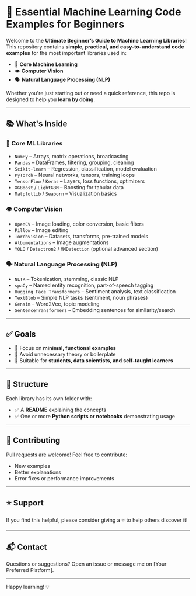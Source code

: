 # 🚀 Essential Machine Learning Code Examples for Beginners

Welcome to the **Ultimate Beginner’s Guide to Machine Learning Libraries**!  
This repository contains **simple, practical, and easy-to-understand code examples** for the most important libraries used in:

- 🧠 **Core Machine Learning**
- 👁️ **Computer Vision**
- 🗣️ **Natural Language Processing (NLP)**

Whether you're just starting out or need a quick reference, this repo is designed to help you **learn by doing**.

---

## 📚 What's Inside

### 🧠 Core ML Libraries
- `NumPy` – Arrays, matrix operations, broadcasting
- `Pandas` – DataFrames, filtering, grouping, cleaning
- `Scikit-learn` – Regression, classification, model evaluation
- `PyTorch` – Neural networks, tensors, training loops
- `TensorFlow` / `Keras` – Layers, loss functions, optimizers
- `XGBoost` / `LightGBM` – Boosting for tabular data
- `Matplotlib` / `Seaborn` – Visualization basics

### 👁️ Computer Vision
- `OpenCV` – Image loading, color conversion, basic filters
- `Pillow` – Image editing
- `Torchvision` – Datasets, transforms, pre-trained models
- `Albumentations` – Image augmentations
- `YOLO` / `Detectron2` / `MMDetection` (optional advanced section)

### 🗣️ Natural Language Processing (NLP)
- `NLTK` – Tokenization, stemming, classic NLP
- `spaCy` – Named entity recognition, part-of-speech tagging
- `Hugging Face Transformers` – Sentiment analysis, text classification
- `TextBlob` – Simple NLP tasks (sentiment, noun phrases)
- `Gensim` – Word2Vec, topic modeling
- `SentenceTransformers` – Embedding sentences for similarity/search

---

## ✅ Goals
- 📌 Focus on **minimal, functional examples**
- 📌 Avoid unnecessary theory or boilerplate
- 📌 Suitable for **students, data scientists, and self-taught learners**

---

## 📂 Structure
Each library has its own folder with:
- ✅ A **README** explaining the concepts
- ✅ One or more **Python scripts or notebooks** demonstrating usage

---

## 🤝 Contributing
Pull requests are welcome! Feel free to contribute:
- New examples
- Better explanations
- Error fixes or performance improvements

---

## ⭐️ Support
If you find this helpful, please consider giving a ⭐️ to help others discover it!

---

## 📬 Contact
Questions or suggestions? Open an issue or message me on [Your Preferred Platform].

---

Happy learning! 💡

